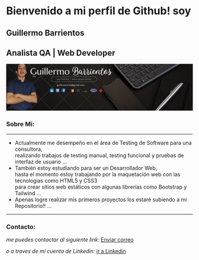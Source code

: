# Bienvenido a mi perfil de Github! soy 
## Guillermo Barrientos
## Analista QA | Web Developer
![imagen de portada](img/portadagithub.png)
### Sobre Mi:
---
-  Actualmente me desempeño en el área de Testing de Software para una consultora,  
realizando trabajos de testing manual, testing funcional y pruebas de interfaz de usuario ...
-  También estoy estudiando para ser un Desarrollador Web,  
hasta el momento estoy trabajando por la maquetación web con las tecnologias como HTML5 y CSS3  
para crear sitios web estáticos con algunas librerías como Bootstrap y Tailwind ...
-  Apenas logre realizar mis primeros proyectos los estaré subiendo a mi Repositorio!! ...
--- 
  ### Contacto:
  *me puedes contactar al siguiente link:* [Enviar correo](mailto:guille.work.94@gmail.com)

  *o a traves de mi cuenta de Linkedin:* [ir a Linkedin](www.linkedin.com/in/guillermo94barrientos)
<!---
memo94dev/memo94dev is a ✨ special ✨ repository because its `README.md` (this file) appears on your GitHub profile.
You can click the Preview link to take a look at your changes.
--->
